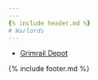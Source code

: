 ```yaml
---
---
{% include header.md %}
# Warlords
---
```


* [Grimrail Depot](grimrail_depot.md)

{% include footer.md %}

